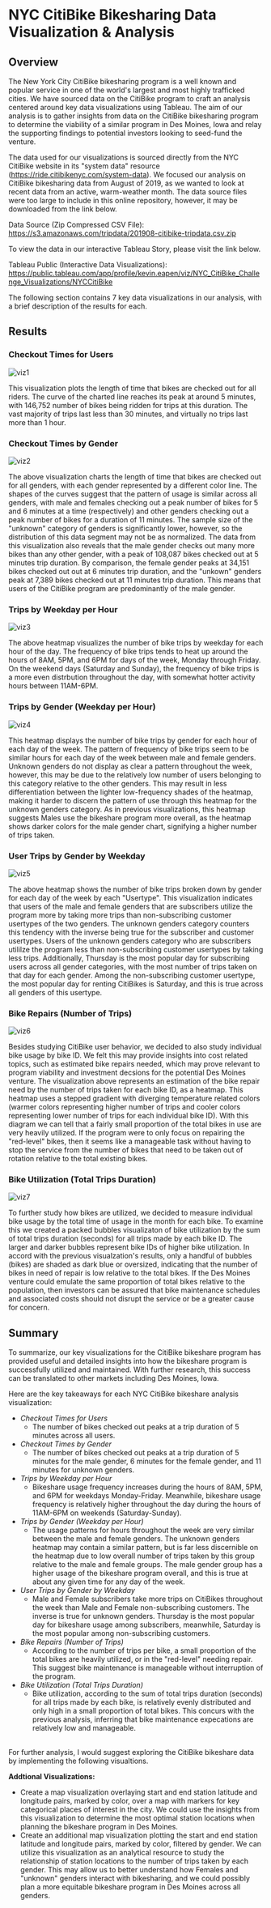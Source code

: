 # NYC CitiBike Bikesharing Data Visualization & Analysis

## Overview

The New York City CitiBike bikesharing program is a well known and popular service in one of the world's largest and most highly trafficked cities. We have sourced data on the CitiBike program to craft an analysis centered around key data visualizations using Tableau. The aim of our analysis is to gather insights from data on the CitiBike bikesharing program to determine the viability of a similar program in Des Moines, Iowa and relay the supporting findings to potential investors looking to seed-fund the venture.

The data used for our visualizations is sourced directly from the NYC CitiBike website in its "system data" resource (https://ride.citibikenyc.com/system-data). We focused our analysis on CitiBike bikesharing data from August of 2019, as we wanted to look at recent data from an active, warm-weather month. The data source files were too large to include in this online repository, however, it may be downloaded from the link below.

Data Source (Zip Compressed CSV File): <br>
https://s3.amazonaws.com/tripdata/201908-citibike-tripdata.csv.zip

To view the data in our interactive Tableau Story, please visit the link below.

Tableau Public (Interactive Data Visualizations):
https://public.tableau.com/app/profile/kevin.eapen/viz/NYC_CitiBike_Challenge_Visualizations/NYCCitiBike

The following section contains 7 key data visualizations in our analysis, with a brief description of the results for each.

## Results

### Checkout Times for Users
![viz1](Images/Checkout_Times_for_Users.png)

This visualization plots the length of time that bikes are checked out for all riders. The curve of the charted line reaches its peak at around 5 minutes, with 146,752 number of bikes being ridden for trips at this duration. The vast majority of trips last less than 30 minutes, and virtually no trips last more than 1 hour.

### Checkout Times by Gender
![viz2](Images/Checkout_Times_by_Gender.png)

The above visualization charts the length of time that bikes are checked out for all genders, with each gender represented by a different color line. The shapes of the curves suggest that the pattern of usage is similar across all genders, with male and females checking out a peak number of bikes for 5 and 6 minutes at a time (respectively) and other genders checking out a peak number of bikes for a duration of 11 minutes. The sample size of the "unknown" category of genders is significantly lower, however, so the distribution of this data segment may not be as normalized. The data from this visualization also reveals that the male gender checks out many more bikes than any other gender, with a peak of 108,087 bikes checked out at 5 minutes trip duration. By comparison, the female gender peaks at 34,151 bikes checked out out at 6 minutes trip duration, and the "unkown" genders peak at 7,389 bikes checked out at 11 minutes trip duration. This means that users of the CitiBike program are predominantly of the male gender.

### Trips by Weekday per Hour
![viz3](Images/Trips_by_Weekday_per_Hour.png)

The above heatmap visualizes the number of bike trips by weekday for each hour of the day. The frequency of bike trips tends to heat up around the hours of 8AM, 5PM, and 6PM for days of the week, Monday through Friday. On the weekend days (Saturday and Sunday), the frequency of bike trips is a more even distrbution throughout the day, with somewhat hotter activity hours between 11AM-6PM.

### Trips by Gender (Weekday per Hour)
![viz4](Images/Trips_by_Gender_(Weekday_per_Hour).png)

This heatmap displays the number of bike trips by gender for each hour of each day of the week. The pattern of frequency of bike trips seem to be similar hours for each day of the week between male and female genders. Unknown genders do not display as clear a pattern throughout the week, however, this may be due to the relatively low number of users belonging to this category relative to the other genders. This may result in less differentiation between the lighter low-frequency shades of the heatmap, making it harder to discern the pattern of use through this heatmap for the unknown genders category. As in previous visualizations, this heatmap suggests Males use the bikeshare program more overall, as the heatmap shows darker colors for the male gender chart, signifying a higher number of trips taken.

### User Trips by Gender by Weekday
![viz5](Images/User_Trips_by_Gender_by_Weekday.png)

The above heatmap shows the number of bike trips broken down by gender for each day of the week by each "Usertype". This visualization indicates that users of the male and female genders that are subscribers utilize the program more by taking more trips than non-subscribing customer usertypes of the two genders. The unknown genders category counters this tendency with the inverse being true for the subscriber and customer usertypes. Users of the unknown genders category who are subscribers utililze the program less than non-subscribing customer usertypes by taking less trips. Additionally, Thursday is the most popular day for subscribing users across all gender categories, with the most number of trips taken on that day for each gender. Among the non-subscribing customer usertype, the most popular day for renting CitiBikes is Saturday, and this is true across all genders of this usertype. 

### Bike Repairs (Number of Trips)
![viz6](Images/Bike_Repairs_(Number_of_Trips).png)

Besides studying CitiBike user behavior, we decided to also study individual bike usage by bike ID. We felt this may provide insights into cost related topics, such as estimated bike repairs needed, which may prove relevant to program viability and investment decsions for the potential Des Moines venture. The visualization above represents an estimation of the bike repair need by the number of trips taken for each bike ID, as a heatmap. This heatmap uses a stepped gradient with diverging temperature related colors (warmer colors representing higher number of trips and cooler colors representing lower number of trips for each individual bike ID). With this diagram we can tell that a fairly small proportion of the total bikes in use are very heavily utilized. If the program were to only focus on repairing the "red-level" bikes, then it seems like a manageable task without having to stop the service from the number of bikes that need to be taken out of rotation relative to the total existing bikes.

### Bike Utilization (Total Trips Duration)
![viz7](Images/Bike_Utilization_(Total_Trips_Duration).png)

To further study how bikes are utilized, we decided to measure individual bike usage by the total time of usage in the month for each bike. To examine this we created a packed bubbles visualizaton of bike utilization by the sum of total trips duration (seconds) for all trips made by each bike ID. The larger and darker bubbles represent bike IDs of higher bike utilization. In accord with the previous visualzation's results, only a handful of bubbles (bikes) are shaded as dark blue or oversized, indicating that the number of bikes in need of repair is low relative to the total bikes. If the Des Moines venture could emulate the same proportion of total bikes relative to the population, then investors can be assured that bike maintenance schedules and associated costs should not disrupt the service or be a greater cause for concern.

## Summary

To summarize, our key visualizations for the CitiBike bikeshare program has provided useful and detailed insights into how the bikeshare program is successfully utilized and maintained. With further research, this success can be translated to other markets including Des Moines, Iowa.

Here are the key takeaways for each NYC CitiBike bikeshare analysis visualization:
- *Checkout Times for Users*
    - The number of bikes checked out peaks at a trip duration of 5 minutes across all users.
- *Checkout Times by Gender*
    - The number of bikes checked out peaks at a trip duration of 5 minutes for the male gender, 6 minutes for the female gender, and 11 minutes for unknown genders.
- *Trips by Weekday per Hour*
    - Bikeshare usage frequency increases during the hours of 8AM, 5PM, and 6PM for weekdays Monday-Friday. Meanwhile, bikeshare usage frequency is relatively higher throughout the day during the hours of 11AM-6PM on weekends (Saturday-Sunday).
- *Trips by Gender (Weekday per Hour)*
    - The usage patterns for hours throughout the week are very similar between the male and female genders. The unknown genders heatmap may contain a similar pattern, but is far less discernible on the heatmap due to low overall number of trips taken by this group relative to the male and female groups. The male gender group has a higher usage of the bikeshare program overall, and this is true at about any given time for any day of the week.
- *User Trips by Gender by Weekday*
    - Male and Female subscribers take more trips on CitiBikes throughout the week than Male and Female non-subscribing customers. The inverse is true for unknown genders. Thursday is the most popular day for bikeshare usage among subscribers, meanwhile, Saturday is the most popular among non-subscribing customers.
- *Bike Repairs (Number of Trips)*
    - According to the number of trips per bike, a small proportion of the total bikes are heavily utilized, or in the "red-level" needing repair. This suggest bike maintenance is manageable without interruption of the program. 
- *Bike Utilization (Total Trips Duration)*
    - Bike utilization, according to the sum of total trips duration (seconds) for all trips made by each bike, is relatively evenly distributed and only high in a small proportion of total bikes. This concurs with the previous analysis, inferring that bike maintenance expecations are relatively low and manageable.

<br>
For further analysis, I would suggest exploring the CitiBike bikeshare data by implementing the following visualtions.

<br>

__Addtional Visualizations:__
<br>
- Create a map visualization overlaying start and end station latitude and longitude pairs, marked by color, over a map with markers for key categorical places of interest in the city. We could use the insights from this visualization to determine the most optimal station locations when planning the bikeshare program in Des Moines.
- Create an additional map visualization plotting the start and end station latitude and longitude pairs, marked by color, filtered by gender. We can utilize this visualization as an analytical resource to study the relationship of station locations to the number of trips taken by each gender. This may allow us to better understand how Females and "unknown" genders interact with bikesharing, and we could possibly plan a more equitable bikeshare program in Des Moines across all genders.